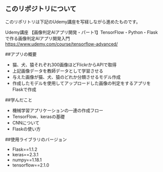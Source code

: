 ## このリポジトリについて
このリポリトリは下記のUdemy講座を写経しながら進めたものです。

Udemy講座 【画像判定AIアプリ開発・パート1】TensorFlow・Python・Flaskで作る画像判定AIアプリ開発入門
https://www.udemy.com/course/tensorflow-advanced/

##アプリの概要
- 猫、犬、猿それぞれ300画像ほどFlickrからAPIで取得
- 上記画像データを教師データとして学習させる
- 与えた画像が猫、犬、猿のどれか分類させるモデル作成
- 作成したモデルを使用してアップロードした画像の判定をするアプリをFlaskで作成

##学んだこと
- 機械学習アプリケーションの一連の作成フロー
- TensorFlow、kerasの基礎
- CNNについて
- Flaskの使い方

##使用ライブラリのバージョン
- Flask==1.1.2
- keras==2.3.1
- numpy==1.18.1
- tensorflow==2.1.0
